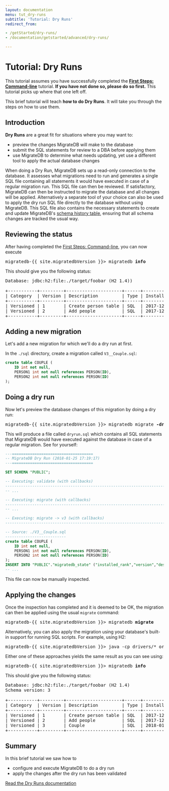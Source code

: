 ```yaml
---
layout: documentation
menu: tut_dry-runs
subtitle: 'Tutorial: Dry Runs'
redirect_from:

- /getStarted/dry-runs/
- /documentation/getstarted/advanced/dry-runs/

---
```


# Tutorial: Dry Runs

This tutorial assumes you have successfully completed the [**First Steps:
Command-line**](/documentation/getstarted/firststeps/commandline)
tutorial. **If you have not done so, please do so first.** This tutorial picks up where that one left off.

This brief tutorial will teach **how to do Dry Runs**. It will take you through the
steps on how to use them.

## Introduction

**Dry Runs** are a great fit for situations where you may want to:

- preview the changes MigrateDB will make to the database
- submit the SQL statements for review to a DBA before applying them
- use MigrateDB to determine what needs updating, yet use a different tool to apply the actual database changes

When doing a Dry Run, MigrateDB sets up a read-only connection to the database. It assesses what migrations need to run
and
generates a single SQL file containing all statements it would have executed in case of a regular migration
run. This SQL file can then be reviewed. If satisfactory, MigrateDB can then be instructed to migrate the database and
all changes will be applied. Alternatively a separate tool of your choice can also be used to apply the dry run SQL file
directly to the database without using MigrateDB. This SQL file also contains the necessary statements to create and
update MigrateDB's
[schema history table](/documentation/concepts/migrations#schema-history-table), ensuring that all schema changes are
tracked the usual way.

## Reviewing the status

After having completed the [First Steps: Command-line](/documentation/getstarted/firststeps/commandline), you can now
execute

<pre class="console"><span>migratedb-{{ site.migratedbVersion }}&gt;</span> migratedb <strong>info</strong></pre>

This should give you the following status:

<pre class="console">Database: jdbc:h2:file:./target/foobar (H2 1.4))

+-----------+---------+---------------------+------+---------------------+---------+
| Category  | Version | Description         | Type | Installed On        | State   |
+-----------+---------+---------------------+------+---------------------+---------+
| Versioned | 1       | Create person table | SQL  | 2017-12-22 15:26:39 | Success |
| Versioned | 2       | Add people          | SQL  | 2017-12-22 15:28:17 | Success |
+-----------+---------+---------------------+------+---------------------+---------+</pre>

## Adding a new migration

Let's add a new migration for which we'll do a dry run at first.

In the `./sql` directory, create a migration called `V3__Couple.sql`:

```sql
create table COUPLE (
    ID int not null,
    PERSON1 int not null references PERSON(ID), 
    PERSON2 int not null references PERSON(ID) 
);
```

## Doing a dry run

Now let's preview the database changes of this migration by doing a dry run:

<pre class="console"><span>migratedb-{{ site.migratedbVersion }}&gt;</span> migratedb migrate <strong>-dryRunOutput=dryrun.sql</strong></pre>

This will produce a file called `dryrun.sql` which contains all SQL statements that MigrateDB would have executed
against
the database in case of a regular migration. See for yourself:

```sql
---====================================
-- MigrateDB Dry Run (2018-01-25 17:19:17)
---====================================

SET SCHEMA "PUBLIC";

-- Executing: validate (with callbacks)
------------------------------------------------------------------------------------------
-- ...

-- Executing: migrate (with callbacks)
------------------------------------------------------------------------------------------
-- ...

-- Executing: migrate -> v3 (with callbacks)
------------------------------------------------------------------------------------------

-- Source: ./V3__Couple.sql
---------------------------
create table COUPLE (
    ID int not null,
    PERSON1 int not null references PERSON(ID), 
    PERSON2 int not null references PERSON(ID) 
);
INSERT INTO "PUBLIC"."migratedb_state" ("installed_rank","version","description","type","script","checksum","installed_by","execution_time","success") VALUES (2, '3', 'Couple', 'SQL', 'V3__Couple.sql', -722651034, 'SA', 0, 1);
-- ...
```

This file can now be manually inspected.

## Applying the changes

Once the inspection has completed and it is deemed to be OK, the migration can then be applied
using the usual `migrate` command:

<pre class="console"><span>migratedb-{{ site.migratedbVersion }}&gt;</span> migratedb <strong>migrate</strong></pre>

Alternatively, you can also apply the migration using your database's built-in support for running SQL scripts. For
example, using H2:

<pre class="console"><span>migratedb-{{ site.migratedbVersion }}&gt;</span> java -cp drivers/* org.h2.tools.RunScript -url jdbc:h2:file:./foobardb -script <strong>dryrun.sql</strong></pre>

Either one of these approaches yields the same result as you can see using:

<pre class="console"><span>migratedb-{{ site.migratedbVersion }}&gt;</span> migratedb <strong>info</strong></pre>

This should give you the following status:

<pre class="console">Database: jdbc:h2:file:./target/foobar (H2 1.4)
Schema version: 3

+-----------+---------+---------------------+------+---------------------+---------+
| Category  | Version | Description         | Type | Installed On        | State   |
+-----------+---------+---------------------+------+---------------------+---------+
| Versioned | 1       | Create person table | SQL  | 2017-12-22 15:26:39 | Success |
| Versioned | 2       | Add people          | SQL  | 2017-12-22 15:28:17 | Success |
| Versioned | 3       | Couple              | SQL  | 2018-01-25 17:57:13 | Success |
+-----------+---------+---------------------+------+---------------------+---------+</pre>

## Summary

In this brief tutorial we saw how to

- configure and execute MigrateDB to do a dry run
- apply the changes after the dry run has been validated

<p class="next-steps">
    <a class="btn btn-primary" href="/documentation/concepts/dry-runs">Read the Dry Runs documentation <i class="fa fa-arrow-right"></i></a>
</p>
